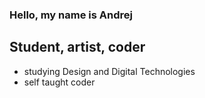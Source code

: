 ### Hello, my name is Andrej

## Student, artist, coder
* studying Design and Digital Technologies </br>
* self taught coder
